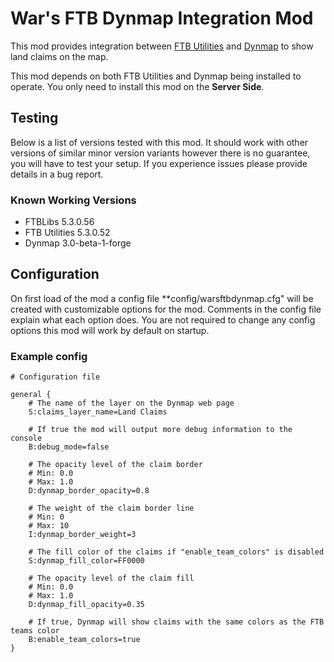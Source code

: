 # War's FTB Dynmap Integration Mod

This mod provides integration between [FTB Utilities](https://minecraft.curseforge.com/projects/ftb-utilities) and [Dynmap](https://minecraft.curseforge.com/projects/dynmapforge?gameCategorySlug=mc-mods&projectID=59433) to
show land claims on the map.

This mod depends on both FTB Utilities and Dynmap being installed to operate. You only need to install this mod on the
**Server Side**.

## Testing

Below is a list of versions tested with this mod. It should work with other versions of similar minor version variants
however there is no guarantee, you will have to test your setup. If you experience issues please provide details in
a bug report.

### Known Working Versions

- FTBLibs 5.3.0.56
- FTB Utilities 5.3.0.52
- Dynmap 3.0-beta-1-forge

## Configuration

On first load of the mod a config file **config/warsftbdynmap.cfg" will be created with customizable options for the mod.
Comments in the config file explain what each option does. You are not required to change any config options this mod
will work by default on startup.

### Example config
```
# Configuration file

general {
    # The name of the layer on the Dynmap web page
    S:claims_layer_name=Land Claims

    # If true the mod will output more debug information to the console
    B:debug_mode=false

    # The opacity level of the claim border
    # Min: 0.0
    # Max: 1.0
    D:dynmap_border_opacity=0.8

    # The weight of the claim border line
    # Min: 0
    # Max: 10
    I:dynmap_border_weight=3

    # The fill color of the claims if "enable_team_colors" is disabled
    S:dynmap_fill_color=FF0000

    # The opacity level of the claim fill
    # Min: 0.0
    # Max: 1.0
    D:dynmap_fill_opacity=0.35

    # If true, Dynmap will show claims with the same colors as the FTB teams color
    B:enable_team_colors=true
}

```